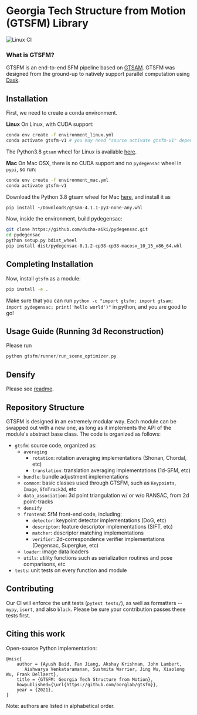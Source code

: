 # Georgia Tech Structure from Motion (GTSFM) Library

![Linux CI](https://github.com/borglab/gtsfm/workflows/Python%20CI/badge.svg)


### What is GTSFM?
GTSFM is an end-to-end SFM pipeline based on [GTSAM](https://github.com/borglab/gtsam). GTSFM was designed from the ground-up to natively support parallel computation using [Dask](https://dask.org/).

## Installation
First, we need to create a conda environment.

**Linux**
On Linux, with CUDA support:
```bash
conda env create -f environment_linux.yml
conda activate gtsfm-v1 # you may need "source activate gtsfm-v1" depending upon your bash and conda set-up
```
The Python3.8 `gtsam` wheel for Linux is available [here](https://github.com/borglab/gtsam-manylinux-build/suites/2239592652/artifacts/46493264).

**Mac**
On Mac OSX, there is no CUDA support and no `pydegensac` wheel in `pypi`, so run:
```bash
conda env create -f environment_mac.yml
conda activate gtsfm-v1
```
Download the Python 3.8 gtsam wheel for Mac [here](https://github.com/borglab/gtsam-manylinux-build/suites/2239592652/artifacts/46493266), and install it as
```bash
pip install ~/Downloads/gtsam-4.1.1-py3-none-any.whl
```
Now, inside the environment, build pydegensac:
```bash
git clone https://github.com/ducha-aiki/pydegensac.git
cd pydegensac
python setup.py bdist_wheel
pip install dist/pydegensac-0.1.2-cp38-cp38-macosx_10_15_x86_64.whl
```

## Completing Installation

Now, install `gtsfm` as a module:
```bash
pip install -e .
```
Make sure that you can run `python -c "import gtsfm; import gtsam; import pydegensac; print('hello world')"` in python, and you are good to go!

## Usage Guide (Running 3d Reconstruction)

Please run
```python
python gtsfm/runner/run_scene_optimizer.py
```

## Densify

Please see [readme](gtsfm/densify/README.md).

## Repository Structure

GTSFM is designed in an extremely modular way. Each module can be swapped out with a new one, as long as it implements the API of the module's abstract base class. The code is organized as follows:

- `gtsfm`: source code, organized as:
    - `averaging`
        - `rotation`: rotation averaging implementations (Shonan, Chordal, etc)
        - `translation`: translation averaging implementations (1d-SFM, etc)
    - `bundle`: bundle adjustment implementations
    - `common`: basic classes used through GTSFM, such as `Keypoints`, `Image`, `SfmTrack2d`, etc
    - `data_association`: 3d point triangulation w/ or w/o RANSAC, from 2d point-tracks 
    - `densify`
    - `frontend`: SfM front-end code, including:
        - `detector`: keypoint detector implementations (DoG, etc)
        - `descriptor`: feature descriptor implementations (SIFT, etc)
        - `matcher`: descriptor matching implementations
        - `verifier`: 2d-correspondence verifier implementations (Degensac, Superglue, etc)
    - `loader`: image data loaders
    - `utils`: utility functions such as serialization routines and pose comparisons, etc
- `tests`: unit tests on every function and module

## Contributing

Our CI will enforce the unit tests (`pytest tests/`), as well as formatters -- `mypy`, `isort`, and also `black`. Please be sure your contribution passes these tests first.

## Citing this work
Open-source Python implementation:
```
@misc{
    author = {Ayush Baid, Fan Jiang, Akshay Krishnan, John Lambert,
       Aishwarya Venkataramanan, Sushmita Warrier, Jing Wu, Xiaolong Wu, Frank Dellaert},
    title = {GTSFM: Georgia Tech Structure from Motion},
    howpublished={\url{https://github.com/borglab/gtsfm}},
    year = {2021},
}
```
Note: authors are listed in alphabetical order.
